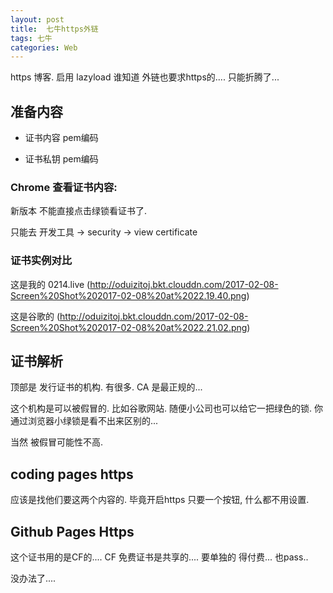 ```yaml
---
layout: post
title:  七牛https外链
tags: 七牛
categories: Web
---
```



https 博客. 启用 lazyload 谁知道 外链也要求https的....
只能折腾了...




## 准备内容

- 证书内容 pem编码







- 证书私钥 pem编码








### Chrome 查看证书内容:

新版本 不能直接点击绿锁看证书了.

只能去 开发工具 → security → view certificate



### 证书实例对比
这是我的 0214.live
![]()(http://oduizitoj.bkt.clouddn.com/2017-02-08-Screen%20Shot%202017-02-08%20at%2022.19.40.png)




这是谷歌的 
![]()(http://oduizitoj.bkt.clouddn.com/2017-02-08-Screen%20Shot%202017-02-08%20at%2022.21.02.png)




## 证书解析
顶部是 发行证书的机构.
有很多.  CA 是最正规的...

这个机构是可以被假冒的. 
比如谷歌网站.   随便小公司也可以给它一把绿色的锁.
你通过浏览器小绿锁是看不出来区别的...

当然 被假冒可能性不高.







## coding pages https
应该是找他们要这两个内容的.
毕竟开启https 只要一个按钮, 什么都不用设置.



## Github Pages Https
这个证书用的是CF的....
CF 免费证书是共享的....
要单独的 得付费...  也pass..

没办法了....















